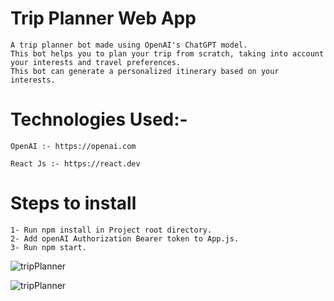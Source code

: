 # Trip Planner Web App 
    A trip planner bot made using OpenAI's ChatGPT model. 
    This bot helps you to plan your trip from scratch, taking into account your interests and travel preferences. 
    This bot can generate a personalized itinerary based on your interests.

# Technologies Used:-
    OpenAI :- https://openai.com

    React Js :- https://react.dev


# Steps to install

    1- Run npm install in Project root directory.
    2- Add openAI Authorization Bearer token to App.js.
    3- Run npm start.

![tripPlanner](https://deligence.s3.ap-south-1.amazonaws.com/trip-planner/trip-planner-1.png)

![tripPlanner](https://deligence.s3.ap-south-1.amazonaws.com/trip-planner/trip-planner-2.png)
